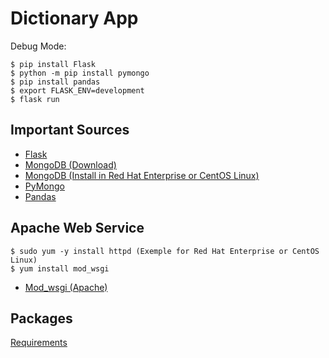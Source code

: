 # Dictionary App

Debug Mode:
```
$ pip install Flask
$ python -m pip install pymongo
$ pip install pandas
$ export FLASK_ENV=development
$ flask run

```

## Important Sources

- <a href="http://flask.pocoo.org/">Flask</a>
- <a href="https://www.mongodb.com/download-center/community">MongoDB (Download)</a> 
- <a href="https://docs.mongodb.com/manual/tutorial/install-mongodb-on-red-hat/">MongoDB (Install in Red Hat Enterprise or CentOS Linux)</a>
- <a href="https://api.mongodb.com/python/current/">PyMongo</a>
- <a href="https://pandas.pydata.org/pandas-docs/stable/">Pandas</a>

## Apache Web Service
```
$ sudo yum -y install httpd (Exemple for Red Hat Enterprise or CentOS Linux)
$ yum install mod_wsgi
```
- <a href="https://flask.palletsprojects.com/en/1.1.x/deploying/mod_wsgi/">Mod_wsgi (Apache)</a>

## Packages
<a href="https://github.com/cidacslab/dictionary-npd/blob/master/requirements.txt">Requirements</a>


